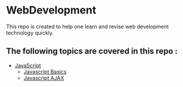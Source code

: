 # WebDevelopment
This repo is created to help one learn and revise web development technology quickly.

## The following topics are covered in this repo :
- [JavaScript](/javascript)
  - [Javascript Basics]()
  - [Javascript AJAX]()


